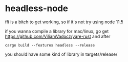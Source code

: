 # headless-node

ffi is a bitch to get working, so if it's not try using node 11.5

if you wanna compile a library for mac/linux, go get <https://github.com/ViliamVadocz/yare-rust> and after 
~~~
cargo build --features headless --release 
~~~
you should have some kind of library in targets/release/
